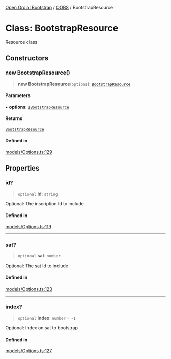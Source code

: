 [Open Ordial Bootstrap](../../README.md) / [OOBS](../README.md) / BootstrapResource

# Class: BootstrapResource

Resource class

## Constructors

### new BootstrapResource()

> **new BootstrapResource**(`options`): [`BootstrapResource`](BootstrapResource.md)

#### Parameters

• **options**: [`IBootstrapResource`](../interfaces/IBootstrapResource.md)

#### Returns

[`BootstrapResource`](BootstrapResource.md)

#### Defined in

[models/Options.ts:129](https://github.com/open-ordinal/open-ordinal-bootstrap/blob/4c10c1c7d08e64d9389b8371356c764525d9fbc7/src/models/Options.ts#L129)

## Properties

### id?

> `optional` **id**: `string`

Optional: The inscription Id to include

#### Defined in

[models/Options.ts:119](https://github.com/open-ordinal/open-ordinal-bootstrap/blob/4c10c1c7d08e64d9389b8371356c764525d9fbc7/src/models/Options.ts#L119)

***

### sat?

> `optional` **sat**: `number`

Optional: The sat Id to include

#### Defined in

[models/Options.ts:123](https://github.com/open-ordinal/open-ordinal-bootstrap/blob/4c10c1c7d08e64d9389b8371356c764525d9fbc7/src/models/Options.ts#L123)

***

### index?

> `optional` **index**: `number` = `-1`

Optional: Index on sat to bootstrap

#### Defined in

[models/Options.ts:127](https://github.com/open-ordinal/open-ordinal-bootstrap/blob/4c10c1c7d08e64d9389b8371356c764525d9fbc7/src/models/Options.ts#L127)
